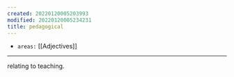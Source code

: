 ```yaml
---
created: 20220120005203993
modified: 20220120005234231
title: pedagogical
---
```


- `areas:` [[Adjectives]]

---

relating to teaching.
